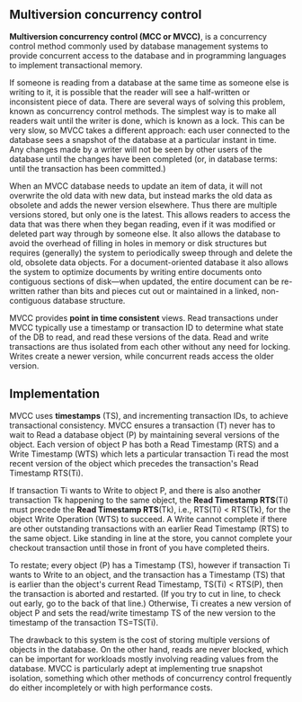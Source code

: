 ## Multiversion concurrency control
__Multiversion concurrency control (MCC or MVCC)__, is a concurrency control method commonly used by database management systems to provide concurrent access to the database and in programming languages to implement transactional memory.

If someone is reading from a database at the same time as someone else is writing to it, it is possible that the reader will see a half-written or inconsistent piece of data. There are several ways of solving this problem, known as concurrency control methods. The simplest way is to make all readers wait until the writer is done, which is known as a lock. This can be very slow, so MVCC takes a different approach: each user connected to the database sees a snapshot of the database at a particular instant in time. Any changes made by a writer will not be seen by other users of the database until the changes have been completed (or, in database terms: until the transaction has been committed.)

When an MVCC database needs to update an item of data, it will not overwrite the old data with new data, but instead marks the old data as obsolete and adds the newer version elsewhere. Thus there are multiple versions stored, but only one is the latest. This allows readers to access the data that was there when they began reading, even if it was modified or deleted part way through by someone else. It also allows the database to avoid the overhead of filling in holes in memory or disk structures but requires (generally) the system to periodically sweep through and delete the old, obsolete data objects. For a document-oriented database it also allows the system to optimize documents by writing entire documents onto contiguous sections of disk—when updated, the entire document can be re-written rather than bits and pieces cut out or maintained in a linked, non-contiguous database structure.

MVCC provides __point in time consistent__ views. Read transactions under MVCC typically use a timestamp or transaction ID to determine what state of the DB to read, and read these versions of the data. Read and write transactions are thus isolated from each other without any need for locking. Writes create a newer version, while concurrent reads access the older version.

## Implementation
MVCC uses __timestamps__ (TS), and incrementing transaction IDs, to achieve transactional consistency. MVCC ensures a transaction (T) never has to wait to Read a database object (P) by maintaining several versions of the object. Each version of object P has both a Read Timestamp (RTS) and a Write Timestamp (WTS) which lets a particular transaction Ti read the most recent version of the object which precedes the transaction's Read Timestamp RTS(Ti).

If transaction Ti wants to Write to object P, and there is also another transaction Tk happening to the same object, the __Read Timestamp RTS__(Ti) must precede the __Read Timestamp RTS__(Tk), i.e., RTS(Ti) < RTS(Tk), for the object Write Operation (WTS) to succeed. A Write cannot complete if there are other outstanding transactions with an earlier Read Timestamp (RTS) to the same object. Like standing in line at the store, you cannot complete your checkout transaction until those in front of you have completed theirs.

To restate; every object (P) has a Timestamp (TS), however if transaction Ti wants to Write to an object, and the transaction has a Timestamp (TS) that is earlier than the object's current Read Timestamp, TS(Ti) < RTS(P), then the transaction is aborted and restarted. (If you try to cut in line, to check out early, go to the back of that line.) Otherwise, Ti creates a new version of object P and sets the read/write timestamp TS of the new version to the timestamp of the transaction TS=TS(Ti).

The drawback to this system is the cost of storing multiple versions of objects in the database. On the other hand, reads are never blocked, which can be important for workloads mostly involving reading values from the database. MVCC is particularly adept at implementing true snapshot isolation, something which other methods of concurrency control frequently do either incompletely or with high performance costs.

